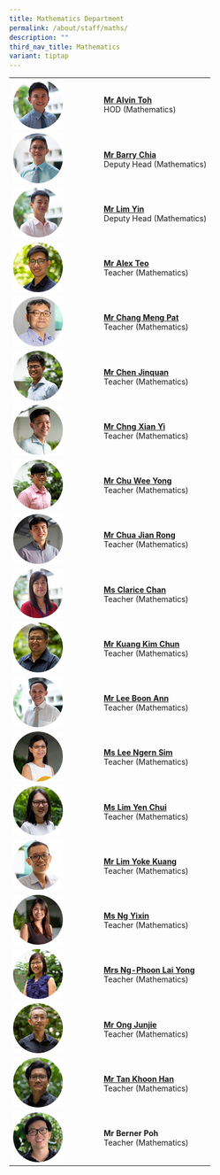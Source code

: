 ```yaml
---
title: Mathematics Department
permalink: /about/staff/maths/
description: ""
third_nav_title: Mathematics
variant: tiptap
---
```

<table style="minWidth: 50px">
<colgroup>
<col>
<col>
</colgroup>
<tbody>
<tr>
<td rowspan="1" colspan="1">
<div class="isomer-image-wrapper">
<img style="width: 60%;" height="auto" width="100%" alt="" src="/images/Staff/HOD-Alvin-Toh_s.jpg">
</div>
</td>
<td rowspan="1" colspan="1">
<p><strong><a href="https://eunoiajc.moe.edu.sg/about/staff/maths/mr-alvin-toh/" rel="noopener noreferrer nofollow" target="_blank">Mr Alvin Toh</a> <br></strong>HOD
(Mathematics)</p>
</td>
</tr>
<tr>
<td rowspan="1" colspan="1">
<div class="isomer-image-wrapper">
<img style="width: 60%;" height="auto" width="100%" src="/images/Staff/Maths-Barry-Chia_s.jpg">
</div>
</td>
<td rowspan="1" colspan="1">
<p><strong><a href="https://eunoiajc.moe.edu.sg/about/staff/maths/mr-barry-chia/" rel="noopener noreferrer nofollow" target="_blank">Mr Barry Chia</a> <br></strong>Deputy
Head (Mathematics)</p>
</td>
</tr>
<tr>
<td rowspan="1" colspan="1">
<div class="isomer-image-wrapper">
<img style="width: 60%;" height="auto" width="100%" src="/images/Staff/Maths-Lim-Yin_s.jpg">
</div>
</td>
<td rowspan="1" colspan="1">
<p><strong><a href="https://eunoiajc.moe.edu.sg/about/staff/maths/mr-lim-yin/" rel="noopener noreferrer nofollow" target="_blank">Mr Lim Yin</a> </strong>
<br>Deputy Head (Mathematics)</p>
</td>
</tr>
<tr>
<td rowspan="1" colspan="1">
<div class="isomer-image-wrapper">
<img style="width: 60%;" height="auto" width="100%" src="/images/Staff/Maths-Alex-Teo_s.jpg">
</div>
</td>
<td rowspan="1" colspan="1">
<p><strong><a href="https://eunoiajc.moe.edu.sg/about/staff/maths/mr-alex-teo/" rel="noopener noreferrer nofollow" target="_blank">Mr Alex Teo</a> </strong>
<br>Teacher (Mathematics)</p>
</td>
</tr>
<tr>
<td rowspan="1" colspan="1">
<div class="isomer-image-wrapper">
<img style="width: 60%;" height="auto" width="100%" alt="" src="/images/Staff/maths-chang-meng-pat_s.jpg">
</div>
</td>
<td rowspan="1" colspan="1">
<p><strong><a href="https://eunoiajc.moe.edu.sg/about/staff/maths/mr-chang-meng-pat/" rel="noopener noreferrer nofollow" target="_blank">Mr Chang Meng Pat</a></strong> 
<br>Teacher (Mathematics)</p>
</td>
</tr>
<tr>
<td rowspan="1" colspan="1">
<div class="isomer-image-wrapper">
<img style="width: 60%;" height="auto" width="100%" alt="" src="/images/Staff/Maths-Chen-Jinquan_s.jpg">
</div>
</td>
<td rowspan="1" colspan="1">
<p><strong><a href="https://eunoiajc.moe.edu.sg/about/staff/maths/mr-chen-jinquan/" rel="noopener noreferrer nofollow" target="_blank">Mr Chen Jinquan</a> </strong>
<br>Teacher (Mathematics)</p>
</td>
</tr>
<tr>
<td rowspan="1" colspan="1">
<div class="isomer-image-wrapper">
<img style="width: 60%;" height="auto" width="100%" alt="" src="/images/Staff/Maths-Chng-Xian-Yi_s.jpg">
</div>
</td>
<td rowspan="1" colspan="1">
<p><strong><a href="https://eunoiajc.moe.edu.sg/about/staff/maths/mr-chng-xian-yi/" rel="noopener noreferrer nofollow" target="_blank">Mr Chng Xian Yi</a></strong> 
<br>Teacher (Mathematics)</p>
</td>
</tr>
<tr>
<td rowspan="1" colspan="1">
<div class="isomer-image-wrapper">
<img style="width: 60%;" height="auto" width="100%" alt="" src="/images/Staff/Maths-Chu-Wee-Yong_s.jpg">
</div>
</td>
<td rowspan="1" colspan="1">
<p><strong><a href="https://eunoiajc.moe.edu.sg/about/staff/maths/mr-chu-wee-yong/" rel="noopener noreferrer nofollow" target="_blank">Mr Chu Wee Yong</a> </strong>
<br>Teacher (Mathematics)</p>
</td>
</tr>
<tr>
<td rowspan="1" colspan="1">
<div class="isomer-image-wrapper">
<img style="width: 60%;" height="auto" width="100%" alt="" src="/images/Staff/Maths-Chua-Jian-Rong_s.jpg">
</div>
</td>
<td rowspan="1" colspan="1">
<p><strong><a href="https://eunoiajc.moe.edu.sg/about/staff/maths/mr-chua-jian-rong/" rel="noopener noreferrer nofollow" target="_blank">Mr Chua Jian Rong</a> </strong>
<br>Teacher (Mathematics)</p>
</td>
</tr>
<tr>
<td rowspan="1" colspan="1">
<div class="isomer-image-wrapper">
<img style="width: 60%;" height="auto" width="100%" alt="" src="/images/Staff/Maths-Clarice-Chan_s.jpg">
</div>
</td>
<td rowspan="1" colspan="1">
<p><strong><a href="https://eunoiajc.moe.edu.sg/about/staff/maths/ms-clarice-chan/" rel="noopener noreferrer nofollow" target="_blank">Ms Clarice Chan</a> </strong>
<br>Teacher (Mathematics)</p>
</td>
</tr>
<tr>
<td rowspan="1" colspan="1">
<div class="isomer-image-wrapper">
<img style="width: 60%;" height="auto" width="100%" alt="" src="/images/Staff/Kuang-Kim-Chun_s.jpg">
</div>
</td>
<td rowspan="1" colspan="1">
<p><strong><a href="https://eunoiajc.moe.edu.sg/about/staff/maths/mr-kuang-kim-chun/" rel="noopener noreferrer nofollow" target="_blank">Mr Kuang Kim Chun</a> </strong>
<br>Teacher (Mathematics)</p>
</td>
</tr>
<tr>
<td rowspan="1" colspan="1">
<div class="isomer-image-wrapper">
<img style="width: 60%;" height="auto" width="100%" alt="" src="/images/Staff/Maths-Lee-Boon-Ann_s.jpg">
</div>
</td>
<td rowspan="1" colspan="1">
<p><strong><a href="https://eunoiajc.moe.edu.sg/about/staff/maths/mr-lee-boon-ann/" rel="noopener noreferrer nofollow" target="_blank">Mr Lee Boon Ann</a> </strong>
<br>Teacher (Mathematics)</p>
</td>
</tr>
<tr>
<td rowspan="1" colspan="1">
<div class="isomer-image-wrapper">
<img style="width: 60%;" height="auto" width="100%" alt="" src="/images/Staff/Maths-Lee-Ngern-Sim_s.jpg">
</div>
</td>
<td rowspan="1" colspan="1">
<p><strong><a href="https://eunoiajc.moe.edu.sg/about/staff/maths/ms-lee-ngern-sim/" rel="noopener noreferrer nofollow" target="_blank">Ms Lee Ngern Sim</a> </strong>
<br>Teacher (Mathematics)</p>
</td>
</tr>
<tr>
<td rowspan="1" colspan="1">
<div class="isomer-image-wrapper">
<img style="width: 60%;" height="auto" width="100%" alt="" src="/images/Staff/Maths-Lim-Yen-Chui_s.jpg">
</div>
</td>
<td rowspan="1" colspan="1">
<p><strong><a href="https://eunoiajc.moe.edu.sg/about/staff/maths/ms-lim-yen-chui/" rel="noopener noreferrer nofollow" target="_blank">Ms Lim Yen Chui</a> </strong>
<br>Teacher (Mathematics)</p>
</td>
</tr>
<tr>
<td rowspan="1" colspan="1">
<div class="isomer-image-wrapper">
<img style="width: 60%;" height="auto" width="100%" alt="" src="/images/Staff/maths-lim-yoke-kuang_s.jpg">
</div>
</td>
<td rowspan="1" colspan="1">
<p><strong><a href="(https://eunoiajc.moe.edu.sg/about/staff/maths/mr-lim-yoke-kuang/" rel="noopener noreferrer nofollow" target="_blank">Mr Lim Yoke Kuang</a></strong> 
<br>Teacher (Mathematics)</p>
</td>
</tr>
<tr>
<td rowspan="1" colspan="1">
<div class="isomer-image-wrapper">
<img style="width: 60%;" height="auto" width="100%" alt="" src="/images/Staff/Maths-Ng-Yixin_s.jpg">
</div>
</td>
<td rowspan="1" colspan="1">
<p><strong><a href="https://eunoiajc.moe.edu.sg/about/staff/maths/ms-ng-yixin/" rel="noopener noreferrer nofollow" target="_blank">Ms Ng Yixin</a></strong> 
<br>Teacher (Mathematics)</p>
</td>
</tr>
<tr>
<td rowspan="1" colspan="1">
<div class="isomer-image-wrapper">
<img style="width: 60%;" height="auto" width="100%" alt="" src="/images/Staff/Maths-Ng-Phoon-Lai-Yong_s.jpg">
</div>
</td>
<td rowspan="1" colspan="1">
<p><strong><a href="/about/staff/maths/mrs-ng-phoon-lai-yong/" rel="noopener noreferrer nofollow" target="_blank">Mrs Ng-Phoon Lai Yong</a></strong> 
<br>Teacher (Mathematics)</p>
</td>
</tr>
<tr>
<td rowspan="1" colspan="1">
<div class="isomer-image-wrapper">
<img style="width: 60%;" height="auto" width="100%" alt="" src="/images/Staff/Maths_Ong_Junjie.jpg">
</div>
</td>
<td rowspan="1" colspan="1">
<p><strong><a href="/about/staff/maths/mr-ong-junjie" rel="noopener noreferrer nofollow" target="_blank">Mr Ong Junjie</a></strong>
<br>Teacher (Mathematics)</p>
</td>
</tr>
<tr>
<td rowspan="1" colspan="1">
<div class="isomer-image-wrapper">
<img style="width: 60%;" height="auto" width="100%" alt="" src="/images/Staff/Maths-Tan-Khoon-Han_s.jpg">
</div>
</td>
<td rowspan="1" colspan="1">
<p><strong><a href="https://eunoiajc.moe.edu.sg/about/staff/maths/mr-tan-khoon-han/" rel="noopener noreferrer nofollow" target="_blank">Mr Tan Khoon Han</a></strong> 
<br>Teacher (Mathematics)</p>
</td>
</tr>
<tr>
<td rowspan="1" colspan="1">
<div class="isomer-image-wrapper">
<img style="width: 60%;" height="auto" width="100%" alt="" src="/images/Staff/Maths-Berner-Poh_s.jpg">
</div>
</td>
<td rowspan="1" colspan="1">
<p><strong>Mr Berner Poh </strong>
<br>Teacher (Mathematics)</p>
</td>
</tr>
</tbody>
</table>
<p></p>